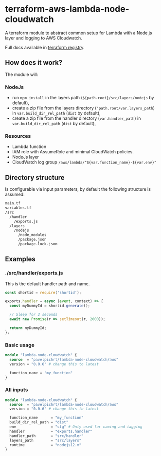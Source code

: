 # terraform-aws-lambda-node-cloudwatch

A terraform module to abstract common setup for Lambda with a Node.js layer and logging to AWS Cloudwatch.

Full docs available in [terraform registry](https://registry.terraform.io/modules/pavelpichrt/lambda-node-cloudwatch/aws/latest).

## How does it work?
The module will:

### NodeJs
* run `npm install` in the layers path (`${path.root}/src/layers/nodejs` by default),
* create a zip file from the layers directory (`"path.root/var.layers_path`) in `var.build_dir_rel_path` (`dist` by default),
* create a zip file from the handler directory (`var.handler_path`) in `var.build_dir_rel_path` (`dist` by default),

### Resources
* Lambda function
* IAM role with AssumeRole and minimal CloudWatch policies.
* NodeJs layer
* CloudWatch log group `/aws/lambda/"${var.function_name}-${var.env}"`

## Directory structure
Is configurable via input parameters, by default the following structure is assumed:

```bash
main.tf
variables.tf
/src
  /handler
    /exports.js
  /layers
    /nodejs
      /node_modules
      /package.json
      /package-lock.json
```

## Examples

### ./src/handler/exports.js
This is the default handler path and name.

```javascript
const shortid = require('shortid');

exports.handler = async (event, context) => {
  const myDummyId = shortid.generate();

  // Sleep for 2 seconds
  await new Promise(r => setTimeout(r, 2000));

  return myDummyId;
};
```

### Basic usage
```terraform
module "lambda-node-cloudwatch" {
  source  = "pavelpichrt/lambda-node-cloudwatch/aws"
  version = "0.0.6" # change this to latest

  function_name = "my_function"
}
```

### All inputs
```terraform
module "lambda-node-cloudwatch" {
  source  = "pavelpichrt/lambda-node-cloudwatch/aws"
  version = "0.0.6" # change this to latest

  function_name      = "my_function"
  build_dir_rel_path = "dist"
  env                = "stg" # Only used for naming and tagging
  handler            = "exports.handler"
  handler_path       = "src/handler"
  layers_path        = "src/layers"
  runtime            = "nodejs12.x"
}
```